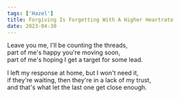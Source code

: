 ```yaml
---
tags: ['Hazel']
title: Forgiving Is Forgetting With A Higher Heartrate
date: 2023-04-30
---
```


Leave you me, I'll be counting the threads,  
part of me's happy you're moving soon,  
part of me's hoping I get a target for some lead.

I left my response at home, but I won't need it,  
if they're waiting, then they're in a lack of my trust,  
and that's what let the last one get close enough.
